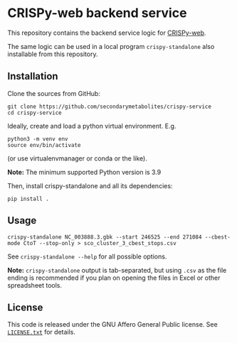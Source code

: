 # CRISPy-web backend service

This repository contains the backend service logic for [CRISPy-web](https://crispy.secondarymetabolites.org/).

The same logic can be used in a local program `crispy-standalone` also installable from this repository.

## Installation

Clone the sources from GitHub:

```
git clone https://github.com/secondarymetabolites/crispy-service
cd crispy-service
```

Ideally, create and load a python virtual environment. E.g.

```
python3 -m venv env
source env/bin/activate
```

(or use virtualenvmanager or conda or the like).

**Note:** The minimum supported Python version is 3.9

Then, install crispy-standalone and all its dependencies:

```
pip install .
```

## Usage

```
crispy-standalone NC_003888.3.gbk --start 246525 --end 271084 --cbest-mode CtoT --stop-only > sco_cluster_3_cbest_stops.csv
```

See `crispy-standalone --help` for all possible options.

**Note:** `crispy-standalone` output is tab-separated, but using `.csv` as the file ending is recommended if you plan on opening the files in Excel or other spreadsheet tools.

## License

This code is released under the GNU Affero General Public license.
See [`LICENSE.txt`](LICENSE.txt) for details.
